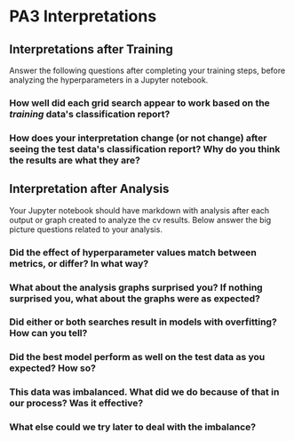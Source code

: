 # PA3 Interpretations

## Interpretations after Training

Answer the following questions after completing your training steps, before analyzing the hyperparameters in a Jupyter notebook.

### How well did each grid search appear to work based on the *training* data's classification report?

### How does your interpretation change (or not change) after seeing the test data's classification report? Why do you think the results are what they are?

## Interpretation after Analysis

Your Jupyter notebook should have markdown with analysis after each output or graph created to analyze the cv results. Below answer the big picture questions related to your analysis.

### Did the effect of hyperparameter values match between metrics, or differ? In what way?


### What about the analysis graphs surprised you? If nothing surprised you, what about the graphs were as expected?


### Did either or both searches result in models with overfitting? How can you tell?


### Did the best model perform as well on the test data as you expected? How so?


### This data was imbalanced. What did we do because of that in our process? Was it effective?


### What else could we try later to deal with the imbalance?

